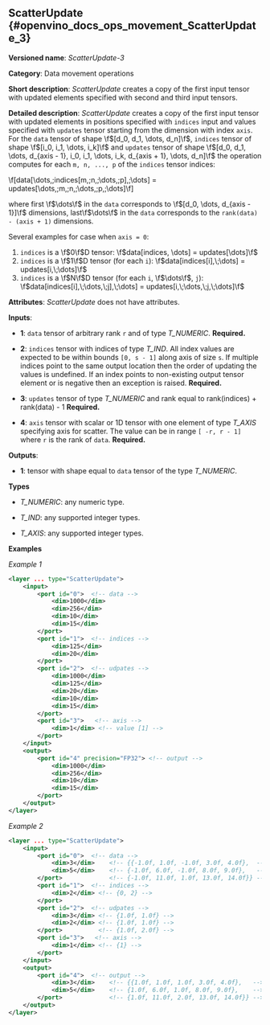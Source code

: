 ## ScatterUpdate <a name="ScatterUpdate"></a> {#openvino_docs_ops_movement_ScatterUpdate_3}

**Versioned name**: *ScatterUpdate-3*

**Category**: Data movement operations

**Short description**: *ScatterUpdate* creates a copy of the first input tensor with updated elements specified with second and third input tensors.

**Detailed description**: *ScatterUpdate* creates a copy of the first input tensor with updated elements in positions specified with `indices` input
and values specified with `updates` tensor starting from the dimension with index `axis`. For the `data` tensor of shape \f$[d_0, d_1, \dots, d_n]\f$,
`indices` tensor of shape \f$[i_0, i_1, \dots, i_k]\f$ and `updates` tensor of shape
\f$[d_0, d_1, \dots, d_{axis - 1}, i_0, i_1, \dots, i_k, d_{axis + 1}, \dots, d_n]\f$ the operation computes
for each `m, n, ..., p` of the `indices` tensor indices:


\f[data[\dots,\;indices[m,\;n,\;\dots,\;p],\;\dots] = updates[\dots,\;m,\;n,\;\dots,\;p,\;\dots]\f]

where first \f$\dots\f$ in the `data` corresponds to \f$[d_0, \dots, d_{axis - 1}]\f$ dimensions, last\f$\dots\f$ in the `data` corresponds to the
`rank(data) - (axis + 1)` dimensions.

Several examples for case when `axis = 0`:
1. `indices` is a \f$0\f$D tensor: \f$data[indices, \dots] = updates[\dots]\f$
2. `indices` is a \f$1\f$D tensor (for each `i`): \f$data[indices[i],\;\dots] = updates[i,\;\dots]\f$
3. `indices` is a \f$N\f$D tensor (for each `i`, \f$\dots\f$, `j`): \f$data[indices[i],\;\dots,\;j],\;\dots] = updates[i,\;\dots,\;j,\;\dots]\f$

**Attributes**: *ScatterUpdate* does not have attributes.

**Inputs**:

*   **1**: `data` tensor of arbitrary rank `r` and of type *T_NUMERIC*. **Required.**

*   **2**: `indices` tensor with indices of type *T_IND*.
All index values are expected to be within bounds `[0, s - 1]` along axis of size `s`. If multiple indices point to the
same output location then the order of updating the values is undefined. If an index points to non-existing output
tensor element or is negative then an exception is raised. **Required.**

*   **3**: `updates` tensor of type *T_NUMERIC* and rank equal to rank(indices) + rank(data) - 1 **Required.**

*   **4**: `axis` tensor with scalar or 1D tensor with one element of type *T_AXIS* specifying axis for scatter.
The value can be in range `[ -r, r - 1]` where `r` is the rank of `data`. **Required.**

**Outputs**:

*   **1**: tensor with shape equal to `data` tensor of the type *T_NUMERIC*.

**Types**

* *T_NUMERIC*: any numeric type.

* *T_IND*: any supported integer types.

* *T_AXIS*: any supported integer types.

**Examples**

*Example 1*

```xml
<layer ... type="ScatterUpdate">
    <input>
        <port id="0">  <!-- data -->
            <dim>1000</dim>
            <dim>256</dim>
            <dim>10</dim>
            <dim>15</dim>
        </port>
        <port id="1">  <!-- indices -->
            <dim>125</dim>
            <dim>20</dim>
        </port>
        <port id="2">  <!-- udpates -->
            <dim>1000</dim>
            <dim>125</dim>
            <dim>20</dim>
            <dim>10</dim>
            <dim>15</dim>
        </port>
        <port id="3">   <!-- axis -->
            <dim>1</dim> <!-- value [1] -->
        </port>
    </input>
    <output>
        <port id="4" precision="FP32"> <!-- output -->
            <dim>1000</dim>
            <dim>256</dim>
            <dim>10</dim>
            <dim>15</dim>
        </port>
    </output>
</layer>
```

*Example 2*

```xml
<layer ... type="ScatterUpdate">
    <input>
        <port id="0">  <!-- data -->
            <dim>3</dim>    <!-- {{-1.0f, 1.0f, -1.0f, 3.0f, 4.0f},  -->
            <dim>5</dim>    <!-- {-1.0f, 6.0f, -1.0f, 8.0f, 9.0f},   -->
        </port>             <!-- {-1.0f, 11.0f, 1.0f, 13.0f, 14.0f}} -->
        <port id="1">  <!-- indices -->
            <dim>2</dim> <!-- {0, 2} -->
        </port>
        <port id="2">  <!-- udpates -->
            <dim>3</dim> <!-- {1.0f, 1.0f} -->
            <dim>2</dim> <!-- {1.0f, 1.0f} -->
        </port>          <!-- {1.0f, 2.0f} -->
        <port id="3">   <!-- axis -->
            <dim>1</dim> <!-- {1} -->
        </port>
    </input>
    <output>
        <port id="4">  <!-- output -->
            <dim>3</dim>    <!-- {{1.0f, 1.0f, 1.0f, 3.0f, 4.0f},   -->
            <dim>5</dim>    <!-- {1.0f, 6.0f, 1.0f, 8.0f, 9.0f},    -->
        </port>             <!-- {1.0f, 11.0f, 2.0f, 13.0f, 14.0f}} -->
    </output>
</layer>
```